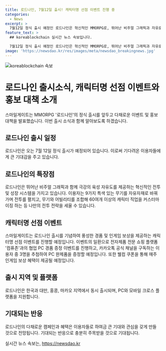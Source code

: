 ```yaml
---
title: 로드나인, 7월12일 출시! 캐릭터명 선점 이벤트 진행 중
categories:
  - News
excerpt: >
  7월12일 정식 출시 예정인 로드나인은 혁신적인 MMORPG로, 뛰어난 비주얼 그래픽과 자유로운 전투 및 성장 시스템을 제공한다. 9가지 무기를 자유롭게 교체하고, 60여 개 이상의 캐릭터 직업을 커스터마이징하여 나만의 전투 전략을 세울 수 있다. 스마일게이트는 출시를 기념해 풍성한 경품 및 인게임 보상을 제공하는 이벤트를 진행한다. 또한, PC와 모바일 크로스 플랫폼을 지원하며, 한국과 대만, 홍콩, 마카오에서 동시 출시된다.
feature_text: >
  ## koreablockchain 실시간 뉴스 속보입니다.

  7월12일 정식 출시 예정인 로드나인은 혁신적인 MMORPG로, 뛰어난 비주얼 그래픽과 자유로운 전투 및 성장 시스템을 제공한다. 9가지 무기를 자유롭게 교체하고, 60여 개 이상의 캐릭터 직업을 커스터마이징하여 나만의 전투 전략을 세울 수 있다. 스마일게이트는 출시를 기념해 풍성한 경품 및 인게임 보상을 제공하는 이벤트를 진행한다. 또한, PC와 모바일 크로스 플랫폼을 지원하며, 한국과 대만, 홍콩, 마카오에서 동시 출시된다.
image: 'https://newsdao.kr/res/images/meta/newsdao_breakingnews.jpg'
---
```


<p><img src="https://newsdao.kr/res/images/meta/newsdao_breakingnews.jpg" alt="koreablockchain 속보" /></p>

<h1>로드나인 출시소식, 캐릭터명 선점 이벤트와 홍보 대책 소개</h1>

<p data-ke-size="size16">스마일게이트는 MMORPG '로드나인'의 정식 출시를 앞두고 다채로운 이벤트 및 홍보 대책을 발표했습니다. 이번 출시 소식과 함께 알아보도록 하겠습니다.</p>

<h2 data-ke-size="size26">로드나인 출시 일정</h2>

<p data-ke-size="size16">로드나인은 오는 7월 12일 정식 출시가 예정되어 있습니다. 이로써 기다려온 이용자들에게 큰 기대감을 주고 있습니다.</p>

<h2 data-ke-size="size26">로드나인의 특장점</h2>

<p data-ke-size="size16">로드나인은 뛰어난 비주얼 그래픽과 함께 극강의 육성 자유도를 제공하는 혁신적인 전투 및 성장 시스템을 가지고 있습니다. 이용자는 9가지 특색 있는 무기를 자유자재로 바꿔가며 전투를 펼치고, 무기와 어빌리티를 조합해 60여개 이상의 캐릭터 직업을 커스터마이징 하는 등 나만의 전투 전략을 세울 수 있습니다.</p>

<h2 data-ke-size="size26">캐릭터명 선점 이벤트</h2>

<p data-ke-size="size16">스마일게이트는 로드나인 출시를 기념하여 풍성한 경품 및 인게임 보상을 제공하는 캐릭터명 선점 이벤트를 진행할 예정입니다. 이벤트의 일환으로 전자제품 전문 쇼핑 플랫폼 '컴퓨존'과의 협업 PC 경품 증정 이벤트를 진행하고, 카카오톡 공식 채널을 구독하는 이용자 중 3명을 추첨하여 PC 완제품을 증정할 예정입니다. 또한 웰컴 쿠폰을 통해 매주 인게임 보상 혜택이 제공될 예정입니다.</p>

<h2 data-ke-size="size26">출시 지역 및 플랫폼</h2>

<p data-ke-size="size16">로드나인은 한국과 대만, 홍콩, 마카오 지역에서 동시 출시되며, PC와 모바일 크로스 플랫폼을 지원합니다.</p>

<h2 data-ke-size="size26">기대되는 반응</h2>

<p data-ke-size="size16">로드나인의 다채로운 캠페인과 혜택은 이용자들로 하여금 큰 기대와 관심을 갖게 만들 것으로 전망됩니다. 기대되는 반응으로 충분히 주목받을 것으로 기대됩니다.</p>
실시간 뉴스 속보는, <a href="https://newsdao.kr" rel="dofollow">https://newsdao.kr</a>


